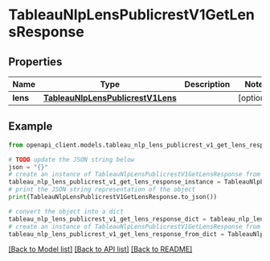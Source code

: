 # TableauNlpLensPublicrestV1GetLensResponse


## Properties

Name | Type | Description | Notes
------------ | ------------- | ------------- | -------------
**lens** | [**TableauNlpLensPublicrestV1Lens**](TableauNlpLensPublicrestV1Lens.md) |  | [optional] 

## Example

```python
from openapi_client.models.tableau_nlp_lens_publicrest_v1_get_lens_response import TableauNlpLensPublicrestV1GetLensResponse

# TODO update the JSON string below
json = "{}"
# create an instance of TableauNlpLensPublicrestV1GetLensResponse from a JSON string
tableau_nlp_lens_publicrest_v1_get_lens_response_instance = TableauNlpLensPublicrestV1GetLensResponse.from_json(json)
# print the JSON string representation of the object
print(TableauNlpLensPublicrestV1GetLensResponse.to_json())

# convert the object into a dict
tableau_nlp_lens_publicrest_v1_get_lens_response_dict = tableau_nlp_lens_publicrest_v1_get_lens_response_instance.to_dict()
# create an instance of TableauNlpLensPublicrestV1GetLensResponse from a dict
tableau_nlp_lens_publicrest_v1_get_lens_response_from_dict = TableauNlpLensPublicrestV1GetLensResponse.from_dict(tableau_nlp_lens_publicrest_v1_get_lens_response_dict)
```
[[Back to Model list]](../README.md#documentation-for-models) [[Back to API list]](../README.md#documentation-for-api-endpoints) [[Back to README]](../README.md)


